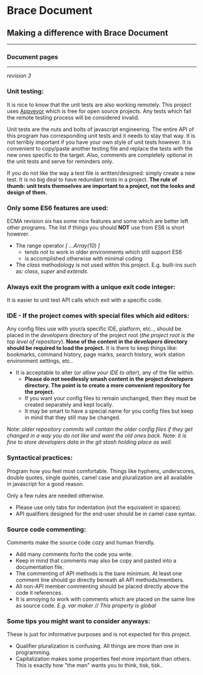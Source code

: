 # Brace Document
## Making a difference with Brace Document

---
### Document pages

---

*revision 3*

### Unit testing:
It is nice to know that the unit tests are also working remotely. This project uses [Appveyor](https://www.appveyor.com) which is free for open source projects. Any tests which fail the remote testing process will be considered invalid.

Unit tests are the nuts and bolts of javascript engineering. The entire API of this program has corresponding unit tests and it needs to stay that way. It is not terribly important if you have your own style of unit tests however. It is convenient to copy/paste another testing file and replace the tests with the new ones specific to the target. Also, comments are completely optional in the unit tests and serve for reminders only.

If you do not like the way a test file is written/designed: simply create a new test. It is no big deal to have redundant tests in a project.
**The rule of thumb: unit tests themselves are important to a project, not the looks and design of them.**

### Only some ES6 features are used:
ECMA revision six has some nice features and some which are better left other programs. The list if things you should **NOT** use from ES6 is short however.

* The range operator *[ ...Array(10) ]*
	* tends not to work in older environments which still support ES6
	* is accomplished otherwise with minimal coding
* The *class* methodology is not used within this project. E.g. built-ins such as: *class*, *super* and *extends*.

### Always exit the program with a unique exit code integer:
It is easier to unit test API calls which exit with a specific code.

### IDE - If the project comes with special files which aid editors:
Any config files use with your/a specific IDE, platform, etc.., should be placed in the *developers* directory of the project root (*the project root is the top level of repository*).
**None of the content in the *developers* directory should be required to load the project.** It is there to keep things like: bookmarks, command history, page marks, search history, work station environment settings, etc..

* It is acceptable to alter (*or allow your IDE to alter*), any of the file within.
	* **Please do not needlessly smash content in the project *developers* directory. The point is to create a more convenient repository for the project.**
	* If you want your config files to remain unchanged, then they must be created separately and kept locally.
	* It may be smart to have a special name for you config files but keep in mind that they still may be changed.

Note: *older repository commits will contain the older config files if they get changed in a way you do not like and want the old ones back.*
Note: *it is fine to store developers data in the *git stash* holding place as well.*

### Syntactical practices:
Program how you feel most comfortable. Things like hyphens, underscores, double quotes, single quotes, camel case and pluralization are all available in javascript for a good reason.

Only a few rules are needed otherwise.
* Please use only tabs for indentation (not the equivalent in spaces).
* API qualifiers designed for the end-user should be in camel case syntax.  

### Source code commenting:
Comments make the source code cozy and human friendly.

* Add many comments for/to the code you write.
* Keep in mind that comments may also be copy and pasted into a documentation file.
* The commenting of API methods is the bare minimum. At least one comment line should go directly beneath all API methods/members.
* All non-API member commenting should be placed directly above the code it references.
* It is annoying to work with comments which are placed on the same line as source code. *E.g. var maker // This property is global*


### Some tips you might want to consider anyways:
These is just for informative purposes and is not expected for this project.

* Qualifier pluralization is confusing. All things are more than one in programming.
* Capitalization makes some properties feel more important than others. This is exactly how "the man" wants you to think, tisk, tisk..
